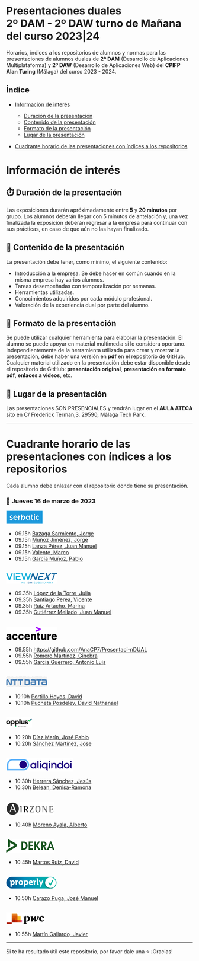 # Presentaciones duales<br/>2º DAM - 2º DAW turno de Mañana del curso 2023|24

Horarios, índices a los repositorios de alumnos y normas para las presentaciones de alumnos duales de **2º DAM** (Desarrollo de Aplicaciones Multiplataforma) y **2º DAW** (Desarrollo de Aplicaciones Web) del **CPIFP Alan Turing** (Málaga) del curso 2023 - 2024.

## Índice
* [Información de interés](#información-de-interés)
  * [Duración de la presentación](#stopwatch-duración-de-la-presentación)
  * [Contenido de la presentación](#open_file_folder--contenido-de-la-presentación)
  * [Formato de la presentación](#bookmark_tabs-formato-de-la-presentación)
  * [Lugar de la presentación](#school-lugar-de-la-presentación)
  
* [Cuadrante horario de las presentaciones con índices a los repositorios](#cuadrante-horario-de-las-presentaciones-con-índices-a-los-repositorios)

# Información de interés

## :stopwatch: Duración de la presentación
Las exposiciones durarán apróximadamente entre **5** y **20 minutos** por grupo. Los alumnos deberán llegar con 5 minutos de antelación y, una vez finalizada la exposición deberán regresar a la empresa para continuar con sus prácticas, en caso de que aún no las hayan finalizado.

## :open_file_folder:  Contenido de la presentación 
La presentación debe tener, como mínimo, el siguiente contenido:

* Introducción a la empresa. Se debe hacer en común cuando en la misma empresa hay varios alumnos.
* Tareas desempeñadas con temporalización por semanas.
* Herramientas utilizadas.
* Conocimientos adquiridos por cada módulo profesional.
* Valoración de la experiencia dual por parte del alumno.

## :bookmark_tabs: Formato de la presentación
Se puede utilizar cualquier herramienta para elaborar la presentación. El alumno se puede apoyar en material multimedia si lo considera oportuno. Independientemente de la herramienta utilizada para crear y mostrar la presentación, debe haber una versión en **pdf** en el repositorio de GitHub. Cualquier material utilizado en la presentación debe estar disponible desde el repositorio de GitHub: **presentación original**, **presentación en formato pdf**, **enlaces a videos**, etc.

## :school: Lugar de la presentación
Las presentaciones SON PRESENCIALES y tendrán lugar en el **AULA ATECA** sito en C/ Frederick Terman,3. 29590, Málaga Tech Park.

<hr/>

# Cuadrante horario de las presentaciones con índices a los repositorios

Cada alumno debe enlazar con el repositorio donde tiene su presentación.

### :calendar: Jueves 16 de marzo de 2023

<img height="36px" src="imagenes/serbatic.png">

* 09.15h [Bazaga Sarmiento, Jorge](https://github.com/)
* 09.15h [Muñoz Jiménez, Jorge](https://github.com/j0rg3mj/PresentacionSerbatib24JMJ.git)
* 09.15h [Lanza Pérez, Juan Manuel](https://github.com/JuanM27/PresentacionSerbatib24JMLP)
* 09.15h [Valente, Marco](https://github.com/)
* 09.15h [García Muñoz, Pablo](https://github.com/PabloGM1204/Presentacion_Dual_2-DAM)

<br/>

<img height="28px" src="imagenes/viewnext.png">

* 09.35h [López de la Torre, Julia](https://github.com/)
* 09.35h [Santiago Perea, Vicente](https://github.com/)
* 09.35h [Ruiz Artacho, Marina](https://github.com/marruiart/presentacion-dual-2-dam.git)
* 09.35h [Gutiérrez Mellado, Juan Manuel](https://github.com/Juanma-Gutierrez/Presentacion-Dual-2DAM)

<br/>

<img height="36px" src="imagenes/accenture.svg">

* 09.55h https://github.com/AnaCP7/Presentaci-nDUAL
* 09.55h [Romero Martínez, Ginebra](https://github.com/)
* 09.55h [García Guerrero, Antonio Luis](https://github.com/AntonioLuisGarcia/Presentacion_DUAL_2_DAM/blob/main/IBM%20WebSphere%20Application%20Server.pdf)

<br/>

<img height="28px" src="imagenes/nttdata.png">

* 10.10h [Portillo Hoyos, David](https://github.com/)
* 10.10h [Pucheta Posdeley, David Nathanael](https://github.com/)

<br/>
 
<img height="28px" src="imagenes/opplus.png">

* 10.20h [Díaz Marín, José Pablo](https://github.com/)
* 10.20h [Sánchez Martínez, Jose](https://github.com/)

<br/>

<img height="36px" src="imagenes/aliqindoi.png">

* 10.30h [Herrera Sánchez, Jesús](https://github.com/)
* 10.30h [Belean, Denisa-Ramona](https://github.com/)

<br/>

<img height="36px" src="imagenes/airzone.png">

* 10.40h [Moreno Ayala, Alberto](https://github.com/)

<br/>

<img height="36px" src="imagenes/dekra.svg">

* 10.45h [Martos Ruiz, David](https://github.com/davidmartosruiz/presentacion-dual-2-DAW)

<br/>

<img height="32px" src="imagenes/properly.png">

* 10.50h [Carazo Puga, José Manuel](https://github.com/JoseCp13/PresentacioDual)

<br/>

<img height="32px" src="imagenes/pwc.png">

* 10.55h [Martín Gallardo, Javier](https://github.com/jotaeme890/Presentacion-Dual-2/tree/main)

<hr>

Si te ha resultado útil este repositorio, por favor dale una :star: ¡Gracias!


